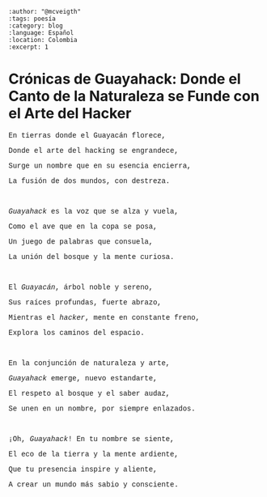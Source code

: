 
```{post} 2023-07-29
:author: "@mcveigth"
:tags: poesía
:category: blog
:language: Español
:location: Colombia
:excerpt: 1
```

# Crónicas de Guayahack: Donde el Canto de la Naturaleza se Funde con el Arte del Hacker

<span style="font-family: courier;">

En tierras donde el Guayacán florece,

Donde el arte del hacking se engrandece,

Surge un nombre que en su esencia encierra,

La fusión de dos mundos, con destreza.

<br/>

*Guayahack* es la voz que se alza y vuela,

Como el ave que en la copa se posa,

Un juego de palabras que consuela,

La unión del bosque y la mente curiosa.

<br/>

El *Guayacán*, árbol noble y sereno,

Sus raíces profundas, fuerte abrazo,

Mientras el *hacker*, mente en constante freno,

Explora los caminos del espacio.

<br/>

En la conjunción de naturaleza y arte,

*Guayahack* emerge, nuevo estandarte,

El respeto al bosque y el saber audaz,

Se unen en un nombre, por siempre enlazados.

<br/>

¡Oh, *Guayahack*! En tu nombre se siente,

El eco de la tierra y la mente ardiente,

Que tu presencia inspire y aliente,

A crear un mundo más sabio y consciente.

</span>
